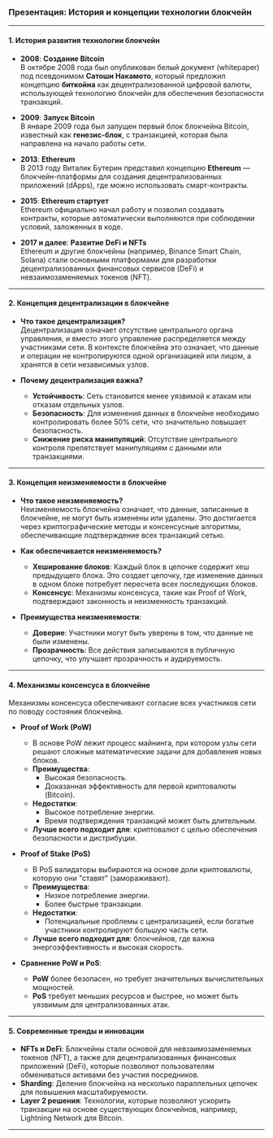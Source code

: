 ### Презентация: История и концепции технологии блокчейн

---

#### 1. **История развития технологии блокчейн**
   - **2008**: **Создание Bitcoin**  
     В октябре 2008 года был опубликован белый документ (whitepaper) под псевдонимом **Сатоши Накамото**, который предложил концепцию **биткойна** как децентрализованной цифровой валюты, использующей технологию блокчейн для обеспечения безопасности транзакций.
     
   - **2009**: **Запуск Bitcoin**  
     В январе 2009 года был запущен первый блок блокчейна Bitcoin, известный как **генезис-блок**, с транзакцией, которая была направлена на начало работы сети. 

   - **2013**: **Ethereum**  
     В 2013 году Виталик Бутерин представил концепцию **Ethereum** — блокчейн-платформы для создания децентрализованных приложений (dApps), где можно использовать смарт-контракты.
     
   - **2015**: **Ethereum стартует**  
     Ethereum официально начал работу и позволил создавать контракты, которые автоматически выполняются при соблюдении условий, заложенных в коде.
     
   - **2017 и далее**: **Развитие DeFi и NFTs**  
     Ethereum и другие блокчейны (например, Binance Smart Chain, Solana) стали основными платформами для разработки децентрализованных финансовых сервисов (DeFi) и невзаимозаменяемых токенов (NFT).

---

#### 2. **Концепция децентрализации в блокчейне**
   - **Что такое децентрализация?**  
     Децентрализация означает отсутствие центрального органа управления, и вместо этого управление распределяется между участниками сети. В контексте блокчейна это означает, что данные и операции не контролируются одной организацией или лицом, а хранятся в сети независимых узлов.

   - **Почему децентрализация важна?**
     - **Устойчивость**: Сеть становится менее уязвимой к атакам или отказам отдельных узлов.
     - **Безопасность**: Для изменения данных в блокчейне необходимо контролировать более 50% сети, что значительно повышает безопасность.
     - **Снижение риска манипуляций**: Отсутствие центрального контроля препятствует манипуляциям с данными или транзакциями.

---

#### 3. **Концепция неизменяемости в блокчейне**
   - **Что такое неизменяемость?**  
     Неизменяемость блокчейна означает, что данные, записанные в блокчейне, не могут быть изменены или удалены. Это достигается через криптографические методы и консенсусные алгоритмы, обеспечивающие подтверждение всех транзакций сетью.

   - **Как обеспечивается неизменяемость?**
     - **Хеширование блоков**: Каждый блок в цепочке содержит хеш предыдущего блока. Это создает цепочку, где изменение данных в одном блоке потребует пересчета всех последующих блоков.
     - **Консенсус**: Механизмы консенсуса, такие как Proof of Work, подтверждают законность и неизменность транзакций.
     
   - **Преимущества неизменяемости**:
     - **Доверие**: Участники могут быть уверены в том, что данные не были изменены.
     - **Прозрачность**: Все действия записываются в публичную цепочку, что улучшает прозрачность и аудируемость.

---

#### 4. **Механизмы консенсуса в блокчейне**
   Механизмы консенсуса обеспечивают согласие всех участников сети по поводу состояния блокчейна.

   - **Proof of Work (PoW)**
     - В основе PoW лежит процесс майнинга, при котором узлы сети решают сложные математические задачи для добавления новых блоков.
     - **Преимущества**:
       - Высокая безопасность.
       - Доказанная эффективность для первой криптовалюты (Bitcoin).
     - **Недостатки**:
       - Высокое потребление энергии.
       - Время подтверждения транзакций может быть длительным.
     - **Лучше всего подходит для**: криптовалют с целью обеспечения безопасности и дистрибуции.

   - **Proof of Stake (PoS)**
     - В PoS валидаторы выбираются на основе доли криптовалюты, которую они "ставят" (замораживают).
     - **Преимущества**:
       - Низкое потребление энергии.
       - Более быстрые транзакции.
     - **Недостатки**:
       - Потенциальные проблемы с централизацией, если богатые участники контролируют большую часть сети.
     - **Лучше всего подходит для**: блокчейнов, где важна энергоэффективность и высокая скорость.

   - **Сравнение PoW и PoS**:
     - **PoW** более безопасен, но требует значительных вычислительных мощностей.
     - **PoS** требует меньших ресурсов и быстрее, но может быть уязвимым для централизованных атак.

---

#### 5. **Современные тренды и инновации**
   - **NFTs и DeFi**: Блокчейны стали основой для невзаимозаменяемых токенов (NFT), а также для децентрализованных финансовых приложений (DeFi), которые позволяют пользователям обмениваться активами без участия посредников.
   - **Sharding**: Деление блокчейна на несколько параллельных цепочек для повышения масштабируемости.
   - **Layer 2 решения**: Технологии, которые позволяют ускорить транзакции на основе существующих блокчейнов, например, Lightning Network для Bitcoin.

---

